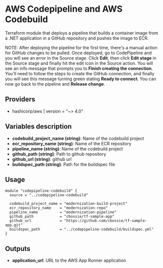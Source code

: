 # AWS Codepipeline and AWS Codebuild

Terraform module that deploys a pipeline that builds a container image from a .NET application in a GitHub repository and pushes the image to ECR.

NOTE: After deploying the pipeline for the first time, there's a manual action for GitHub changes to be pulled. Once deployed, go to CodePipeline and you will see an error in the Source stage. Click **Edit**, then click **Edit stage** in the Source stage and finally hit the edit icon in the Source action. You will see an info message that prompts you to **Finish creating the connection**. You'll need to follow the steps to create the GitHub connection, and finally you will see this message turning green stating **Ready to connect**. You can now go back to the pipeline and **Release change**.

## Providers

- hashicorp/aws | version = "~> 4.0"

## Variables description
- **codebuild_project_name (string)**: Name of the codebuild project
- **ecr_repository_name (string)**: Name of the ECR repository
- **pipeline_name (string)**: Name of the codebuild project
- **github_path (string)**: Path to github repository
- **github_url (string)**: github url
- **buildspec_path (string)**: Path for the buildspec file


## Usage

```hcl
module "codepipeline-codebuild" {
  source = "../codepipeline-codebuild"

  codebuild_project_name = "modernization-build-project"
  ecr_repository_name    = "modernization-repo"
  pipeline_name          = "modernization-pipeline"
  github_path            = "cbossie/tf-sample-app"
  github_url             = "https://github.com/cbossie/tf-sample-app.git"
  buildspec_path         = "../codepipeline-codebuild/buildspec.yml"
}
```
## Outputs

- **application_url**: URL to the AWS App Runner application 